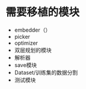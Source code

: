 # 需要移植的模块
  - embedder（）
  - picker
  - optimizer
  - 双层规划的模块
  - 解析器
  - save模块
  - Dataset/训练集的数据分割
  - 测试模块